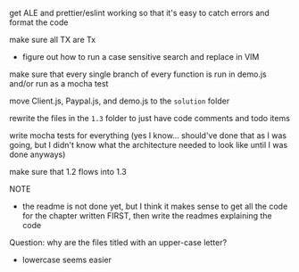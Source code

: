 

get ALE and prettier/eslint working so that it's easy to catch errors and format the code

make sure all TX are Tx
- figure out how to run a case sensitive search and replace in VIM

make sure that every single branch of every function is run in demo.js and/or run as a mocha test

move Client.js, Paypal.js, and demo.js to the `solution` folder

rewrite the files in the `1.3` folder to just have code comments and todo items

write mocha tests for everything (yes I know... should've done that as I was going, but I didn't know what the architecture needed to look like until I was done anyways)

make sure that 1.2 flows into 1.3




NOTE
- the readme is not done yet, but I think it makes sense to get all the code for the chapter written FIRST, then write the readmes explaining the code

Question: why are the files titled with an upper-case letter?
- lowercase seems easier
